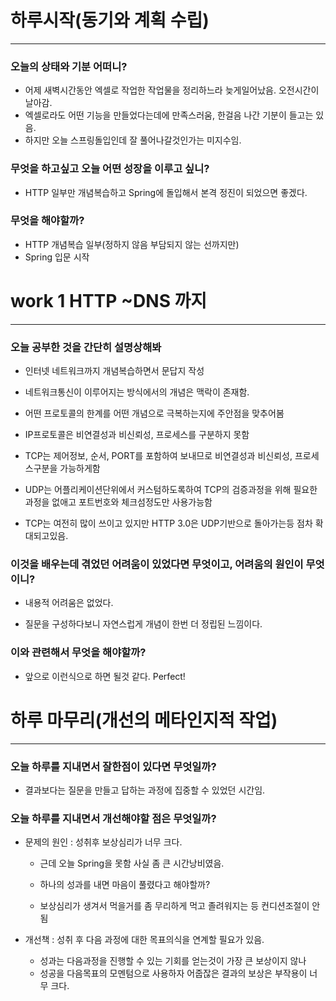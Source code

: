 # 하루시작(동기와 계획 수립)
_____
### 오늘의 상태와 기분 어떠니?

- 어제 새벽시간동안 엑셀로 작업한 작업물을 정리하느라 늦게일어났음. 오전시간이 날아감.
- 엑셀로라도 어떤 기능을 만들었다는데에 만족스러움, 한걸음 나간 기분이 들고는 있음.
- 하지만 오늘 스프링돌입인데 잘 풀어나갈것인가는 미지수임.

### 무엇을 하고싶고 오늘 어떤 성장을 이루고 싶니?

- HTTP 일부만 개념복습하고 Spring에 돌입해서 본격 정진이 되었으면 좋겠다.

### 무엇을 해야할까?

- HTTP 개념복습 일부(정하지 않음 부담되지 않는 선까지만)
- Spring 입문 시작


# work 1 HTTP ~DNS 까지
_____
### 오늘 공부한 것을 간단히 설명상해봐

- 인터넷 네트워크까지 개념복습하면서 문답지 작성

- 네트워크통신이 이루어지는 방식에서의 개념은 맥락이 존재함.

- 어떤 프로토콜의 한계를 어떤 개념으로 극복하는지에 주안점을 맞추어봄



- IP프로토콜은 비연결성과 비신뢰성, 프로세스를 구분하지 못함

- TCP는 제어정보, 순서, PORT를 포함하여 보내므로 비연결성과 비신뢰성, 프로세스구분을 가능하게함

- UDP는 어플리케이션단위에서 커스텀하도록하여 TCP의 검증과정을 위해 필요한 과정을 없애고 포트번호와 체크섬정도만 사용가능함

- TCP는 여전히 많이 쓰이고 있지만 HTTP 3.0은 UDP기반으로 돌아가는등 점차 확대되고있음.

   

### 이것을 배우는데 겪었던 어려움이 있었다면 무엇이고, 어려움의 원인이 무엇이니?

- 내용적 어려움은 없었다.

- 질문을 구성하다보니 자연스럽게 개념이 한번 더 정립된 느낌이다.

  

### 이와 관련해서 무엇을 해야할까?

- 앞으로 이런식으로 하면 될것 같다. Perfect!

# 하루 마무리(개선의 메타인지적 작업)
_____
### 오늘 하루를 지내면서 잘한점이 있다면 무엇일까?

- 결과보다는 질문을 만들고 답하는 과정에 집중할 수 있었던 시간임.

### 오늘 하루를 지내면서 개선해야할 점은 무엇일까?


- 문제의 원인 : 성취후 보상심리가 너무 크다.
	
	- 근데 오늘 Spring을 못함 사실 좀 큰 시간낭비였음.	
	
	- 하나의 성과를 내면 마음이 풀렸다고 해야할까? 
	
	- 보상심리가 생겨서 먹을거를 좀 무리하게 먹고 졸려워지는 등 컨디션조절이 안됨
	
	  
	
- 개선책 : 성취 후 다음 과정에 대한 목표의식을 연계할 필요가 있음.


  - 성과는 다음과정을 진행할 수 있는 기회를 얻는것이 가장 큰 보상이지 않나
  - 성공을 다음목표의 모멘텀으로 사용하자 어줍잖은 결과의 보상은 부작용이 너무 크다.

   

